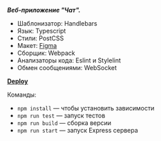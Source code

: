 ***Веб-приложение "Чат".***
 - Шаблонизатор: Handlebars
 - Язык: Typescript
 - Стили: PostCSS
 - Макет: [Figma](https://www.figma.com/file/jF5fFFzgGOxQeB4CmKWTiE/Chat_external_link?type=design&node-id=0%3A1&t=hfjoJ2DkvLkAWvLC-1)
 - Сборщик: Webpack
 - Анализаторы кода: Eslint и Stylelint
 - Обмен сообщениями: WebSocket

[**Deploy**](https://unrivaled-kulfi-ba83f2.netlify.app/)

Команды:
- `npm install` — чтобы установить зависимости
- `npm run test` — запуск тестов
- `npm run build` — сборка версии
- `npm run start` — запуск Express сервера
